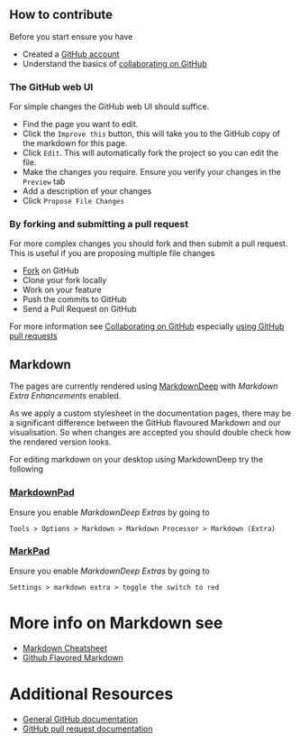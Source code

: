 ## How to contribute

Before you start ensure you have

 *  Created a [GitHub account](https://github.com/signup/free)
 *	Understand the basics of [collaborating on GitHub](https://help.github.com/categories/63/articles)

### The GitHub web UI 

For simple changes the GitHub web UI should suffice.

 * Find the page you want to edit.
 * Click the `Improve this` button, this will take you to the GitHub copy of the markdown for this page.
 * Click `Edit`. This will automatically fork the project so you can edit the file.
 * Make the changes you require. Ensure you verify your changes in the `Preview` tab
 * Add a description of your changes
 * Click `Propose File Changes`
 
### By forking and submitting a pull request

For more complex changes you should fork and then submit a pull request. This is useful if you are proposing multiple file changes

 * [Fork](http://help.github.com/forking/) on GitHub
 * Clone your fork locally
 * Work on your feature
 * Push the commits to GitHub
 * Send a Pull Request on GitHub

For more information see [Collaborating on GitHub](https://help.github.com/categories/63/articles) especially [using GitHub pull requests](https://help.github.com/articles/using-pull-requests) 
 
## Markdown

The pages are currently rendered using [MarkdownDeep](http://www.toptensoftware.com/markdowndeep/) with *Markdown Extra Enhancements* enabled. 

As we apply a custom stylesheet in the documentation pages, there may be a significant difference between the GitHub flavoured Markdown and our visualisation. So when changes are accepted you should double check how the rendered version looks.

For editing markdown on your desktop using MarkdownDeep try the following

### [MarkdownPad](http://markdownpad.com/)

Ensure you enable *MarkdownDeep Extras* by going to 

    Tools > Options > Markdown > Markdown Processor > Markdown (Extra)  
	
### [MarkPad](http://code52.org/DownmarkerWPF/) 

Ensure you enable *MarkdownDeep Extras* by going to 

    Settings > markdown extra > toggle the switch to red
	
# More info on Markdown see
 
 * [Markdown Cheatsheet](https://github.com/adam-p/markdown-here/wiki/Markdown-Cheatsheet)
 * [Github Flavored Markdown](https://help.github.com/articles/github-flavored-markdown)

# Additional Resources

 * [General GitHub documentation](http://help.github.com/)
 * [GitHub pull request documentation](http://help.github.com/send-pull-requests/)
